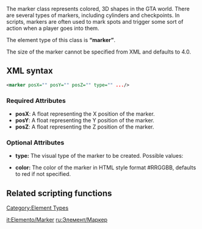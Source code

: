 The marker class represents colored, 3D shapes in the GTA world. There are several types of markers, including cylinders and checkpoints. In scripts, markers are often used to mark spots and trigger some sort of action when a player goes into them.

The element type of this class is **“marker”**.

The size of the marker cannot be specified from XML and defaults to 4.0.

XML syntax
----------

``` xml
<marker posX="" posY="" posZ="" type="" .../>
```

### Required Attributes

-   **posX**: A float representing the X position of the marker.
-   **posY**: A float representing the Y position of the marker.
-   **posZ**: A float representing the Z position of the marker.

### Optional Attributes

-   **type:** The visual type of the marker to be created. Possible values:

-   **color:** The color of the marker in HTML style format \#RRGGBB, defaults to red if not specified.

Related scripting functions
---------------------------

[Category:Element Types](/docs/category:element_types.md "wikilink")

[it:Elemento/Marker](/docs/it:elemento/marker.md "wikilink") [ru:Элемент/Маркер](/ru:Элемент/Маркер.md "wikilink")
